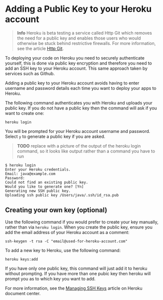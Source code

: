 # Adding a Public Key to your Heroku account 

> **Info** Heroku is beta testing a service called Http Git which removes the need for a public key and enables those users who would otherwise be stuck behind restrictive firewalls.  For more information, see the article [Http Git](https://devcenter.heroku.com/articles/http-git).

  To deploying your code on Heroku you need to securely authenticate yourself, this is done via public key encryption and therefore you need to add an SSH key to your Heroku account.  This same approach taken by services such as Github.

  Adding a public key to your Heroku account avoids having to enter username and password details each time you want to deploy your apps to Heroku.

  The following command authenticates you with Heroku and uploads your public key.  If you do not have a public key then the command will ask if you want to create one:

    heroku login

  You will be prompted for your Heroku account username and password.  Select `y` to generate a public key if you are asked.

> **TODO** replace with a picture of the output of the heroku login command, so it looks like output rather than a command you have to run

```
$ heroku login
Enter your Heroku credentials.
Email: java@example.com
Password:
Could not find an existing public key.
Would you like to generate one? [Yn]
Generating new SSH public key.
Uploading ssh public key /Users/java/.ssh/id_rsa.pub
```

## Creating your own key (optional)

  Use the following command if you would prefer to create your key manually, rather than via `heroku login`.  When you create the public key, ensure you add the email address of your Heroku account as a comment:

    ssh-keygen -t rsa -C "email@used-for-heroku-account.com"
    
  To add a new key to Heroku, use the following command:
  
    heroku keys:add 
    
  If you have only one public key, this command will just add it to heroku without prompting.  If you have more than one pubic key then heroku will prompt you as to which key you want to add.

  For more information, see the [Managing SSH Keys](https://devcenter.heroku.com/articles/keys) article on Heroku document center.
  

